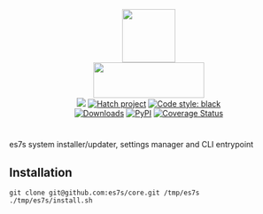 <div align="center">
   <img src="https://user-images.githubusercontent.com/50381946/219891285-172659e0-8315-459a-a2b4-9d6f3a0cf4f0.png" width="96" height="96"><br>
   <img src="https://user-images.githubusercontent.com/50381946/219889704-f3fe7b8f-ce50-4acf-8615-810b0729118c.png" width="200" height="64">
</div>

<div align="center">
  <img src="https://img.shields.io/badge/python-3.10-3776AB?logo=python&logoColor=white&labelColor=333333">
  <a href="https://github.com/pypa/hatch"><img alt="Hatch project" src="https://img.shields.io/badge/hatch-1.6-4051b5.svg?logo=wegame&logoColor=white&labelColor=333333"></a>
  <a href="https://github.com/psf/black"><img alt="Code style: black" src="https://img.shields.io/badge/code%20style-black-000000.svg"></a>
  <br>
  <a href="https://pepy.tech/project/es7s/"><img alt="Downloads" src="https://pepy.tech/badge/es7s"></a>
  <a href="https://pypi.org/project/es7s/"><img alt="PyPI" src="https://img.shields.io/pypi/v/es7s"></a>
  <a href='https://coveralls.io/github/es7s/core?branch=dev'><img src='https://coveralls.io/repos/github/es7s/core/badge.svg?branch=dev' alt='Coverage Status' /></a>
</div>
<h1> </h1>

es7s system installer/updater, settings manager and CLI entrypoint

## Installation

```shell 
git clone git@github.com:es7s/core.git /tmp/es7s
./tmp/es7s/install.sh
```
